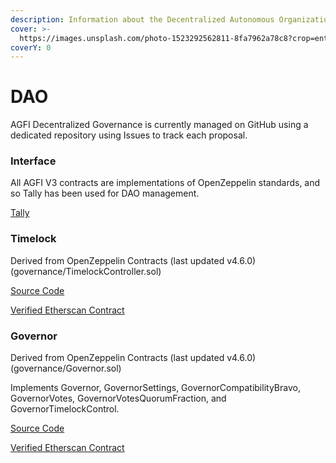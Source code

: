 ```yaml
---
description: Information about the Decentralized Autonomous Organization (DAO) of AGFI
cover: >-
  https://images.unsplash.com/photo-1523292562811-8fa7962a78c8?crop=entropy&cs=tinysrgb&fm=jpg&ixid=MnwxOTcwMjR8MHwxfHNlYXJjaHwxfHxnb3Zlcm5tZW50fGVufDB8fHx8MTY1Njk0MjQ4Mw&ixlib=rb-1.2.1&q=80
coverY: 0
---
```


# DAO

AGFI Decentralized Governance is currently managed on GitHub using a dedicated repository using Issues to track each proposal.

### Interface

All AGFI V3 contracts are implementations of OpenZeppelin standards, and so Tally has been used for DAO management.

[Tally](https://www.tally.xyz/governance/eip155:1:0xD243F9aAfCf32e60b2e9D0FF016cf7f1552d5952)

### Timelock

Derived from OpenZeppelin Contracts (last updated v4.6.0) (governance/TimelockController.sol)

[Source Code](https://github.com/aggregatedfinance/agfi-contracts/blob/main/contracts/Timelock.sol)

[Verified Etherscan Contract](https://etherscan.io/address/0x97eee9c5b9a4b089813365ccf0315c4e9aa6f516#code)

### Governor

Derived from OpenZeppelin Contracts (last updated v4.6.0) (governance/Governor.sol)

Implements Governor, GovernorSettings, GovernorCompatibilityBravo, GovernorVotes, GovernorVotesQuorumFraction, and GovernorTimelockControl.

[Source Code](https://github.com/aggregatedfinance/agfi-contracts/blob/main/contracts/Governor.sol)

[Verified Etherscan Contract](https://etherscan.io/address/0xd243f9aafcf32e60b2e9d0ff016cf7f1552d5952#code)
